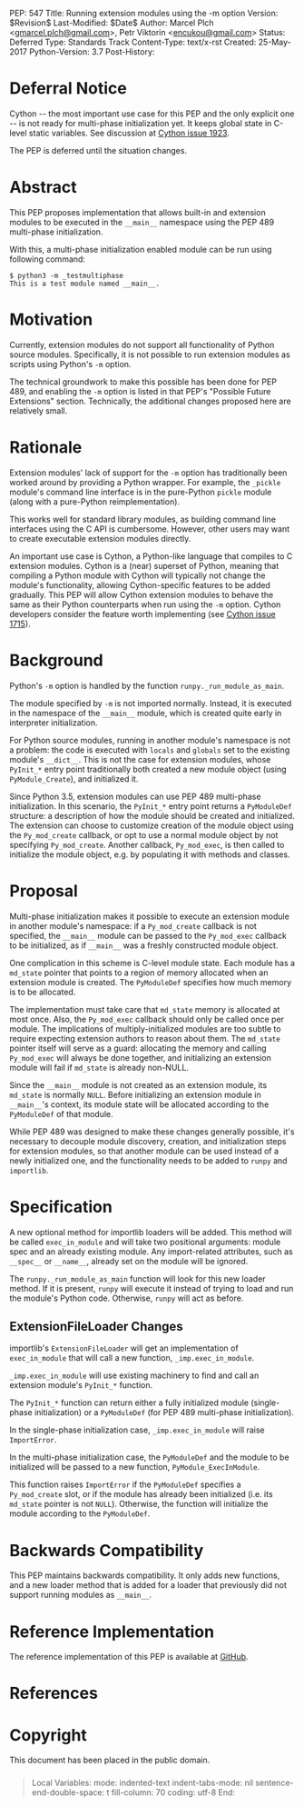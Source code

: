 PEP: 547 Title: Running extension modules using the -m option Version:
\$Revision\$ Last-Modified: \$Date\$ Author: Marcel Plch
\<<gmarcel.plch@gmail.com>\>, Petr Viktorin \<<encukou@gmail.com>\>
Status: Deferred Type: Standards Track Content-Type: text/x-rst Created:
25-May-2017 Python-Version: 3.7 Post-History:

Deferral Notice
===============

Cython \-- the most important use case for this PEP and the only
explicit one \-- is not ready for multi-phase initialization yet. It
keeps global state in C-level static variables. See discussion at
[Cython issue 1923](https://github.com/cython/cython/pull/1923).

The PEP is deferred until the situation changes.

Abstract
========

This PEP proposes implementation that allows built-in and extension
modules to be executed in the `__main__` namespace using the PEP 489
multi-phase initialization.

With this, a multi-phase initialization enabled module can be run using
following command:

    $ python3 -m _testmultiphase
    This is a test module named __main__.

Motivation
==========

Currently, extension modules do not support all functionality of Python
source modules. Specifically, it is not possible to run extension
modules as scripts using Python\'s `-m` option.

The technical groundwork to make this possible has been done for PEP
489, and enabling the `-m` option is listed in that PEP\'s "Possible
Future Extensions" section. Technically, the additional changes proposed
here are relatively small.

Rationale
=========

Extension modules\' lack of support for the `-m` option has
traditionally been worked around by providing a Python wrapper. For
example, the `_pickle` module\'s command line interface is in the
pure-Python `pickle` module (along with a pure-Python reimplementation).

This works well for standard library modules, as building command line
interfaces using the C API is cumbersome. However, other users may want
to create executable extension modules directly.

An important use case is Cython, a Python-like language that compiles to
C extension modules. Cython is a (near) superset of Python, meaning that
compiling a Python module with Cython will typically not change the
module\'s functionality, allowing Cython-specific features to be added
gradually. This PEP will allow Cython extension modules to behave the
same as their Python counterparts when run using the `-m` option. Cython
developers consider the feature worth implementing (see [Cython issue
1715](https://github.com/cython/cython/issues/1715)).

Background
==========

Python\'s `-m` option is handled by the function
`runpy._run_module_as_main`.

The module specified by `-m` is not imported normally. Instead, it is
executed in the namespace of the `__main__` module, which is created
quite early in interpreter initialization.

For Python source modules, running in another module\'s namespace is not
a problem: the code is executed with `locals` and `globals` set to the
existing module\'s `__dict__`. This is not the case for extension
modules, whose `PyInit_*` entry point traditionally both created a new
module object (using `PyModule_Create`), and initialized it.

Since Python 3.5, extension modules can use PEP 489 multi-phase
initialization. In this scenario, the `PyInit_*` entry point returns a
`PyModuleDef` structure: a description of how the module should be
created and initialized. The extension can choose to customize creation
of the module object using the `Py_mod_create` callback, or opt to use a
normal module object by not specifying `Py_mod_create`. Another
callback, `Py_mod_exec`, is then called to initialize the module object,
e.g. by populating it with methods and classes.

Proposal
========

Multi-phase initialization makes it possible to execute an extension
module in another module\'s namespace: if a `Py_mod_create` callback is
not specified, the `__main__` module can be passed to the `Py_mod_exec`
callback to be initialized, as if `__main__` was a freshly constructed
module object.

One complication in this scheme is C-level module state. Each module has
a `md_state` pointer that points to a region of memory allocated when an
extension module is created. The `PyModuleDef` specifies how much memory
is to be allocated.

The implementation must take care that `md_state` memory is allocated at
most once. Also, the `Py_mod_exec` callback should only be called once
per module. The implications of multiply-initialized modules are too
subtle to require expecting extension authors to reason about them. The
`md_state` pointer itself will serve as a guard: allocating the memory
and calling `Py_mod_exec` will always be done together, and initializing
an extension module will fail if `md_state` is already non-NULL.

Since the `__main__` module is not created as an extension module, its
`md_state` is normally `NULL`. Before initializing an extension module
in `__main__`\'s context, its module state will be allocated according
to the `PyModuleDef` of that module.

While PEP 489 was designed to make these changes generally possible,
it\'s necessary to decouple module discovery, creation, and
initialization steps for extension modules, so that another module can
be used instead of a newly initialized one, and the functionality needs
to be added to `runpy` and `importlib`.

Specification
=============

A new optional method for importlib loaders will be added. This method
will be called `exec_in_module` and will take two positional arguments:
module spec and an already existing module. Any import-related
attributes, such as `__spec__` or `__name__`, already set on the module
will be ignored.

The `runpy._run_module_as_main` function will look for this new loader
method. If it is present, `runpy` will execute it instead of trying to
load and run the module\'s Python code. Otherwise, `runpy` will act as
before.

ExtensionFileLoader Changes
---------------------------

importlib\'s `ExtensionFileLoader` will get an implementation of
`exec_in_module` that will call a new function, `_imp.exec_in_module`.

`_imp.exec_in_module` will use existing machinery to find and call an
extension module\'s `PyInit_*` function.

The `PyInit_*` function can return either a fully initialized module
(single-phase initialization) or a `PyModuleDef` (for PEP 489
multi-phase initialization).

In the single-phase initialization case, `_imp.exec_in_module` will
raise `ImportError`.

In the multi-phase initialization case, the `PyModuleDef` and the module
to be initialized will be passed to a new function,
`PyModule_ExecInModule`.

This function raises `ImportError` if the `PyModuleDef` specifies a
`Py_mod_create` slot, or if the module has already been initialized
(i.e. its `md_state` pointer is not `NULL`). Otherwise, the function
will initialize the module according to the `PyModuleDef`.

Backwards Compatibility
=======================

This PEP maintains backwards compatibility. It only adds new functions,
and a new loader method that is added for a loader that previously did
not support running modules as `__main__`.

Reference Implementation
========================

The reference implementation of this PEP is available at
[GitHub](https://github.com/python/cpython/pull/1761).

References
==========

Copyright
=========

This document has been placed in the public domain.

### 

> Local Variables: mode: indented-text indent-tabs-mode: nil
> sentence-end-double-space: t fill-column: 70 coding: utf-8 End:
